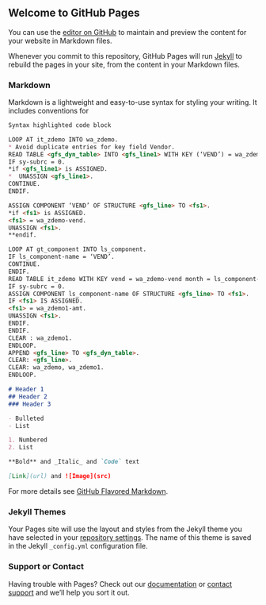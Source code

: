 ## Welcome to GitHub Pages

You can use the [editor on GitHub](https://github.com/fgpeixo/fgpeixo.github.io/edit/master/index.md) to maintain and preview the content for your website in Markdown files.

Whenever you commit to this repository, GitHub Pages will run [Jekyll](https://jekyllrb.com/) to rebuild the pages in your site, from the content in your Markdown files.

### Markdown

Markdown is a lightweight and easy-to-use syntax for styling your writing. It includes conventions for

```markdown
Syntax highlighted code block

LOOP AT it_zdemo INTO wa_zdemo.
* Avoid duplicate entries for key field Vendor.
READ TABLE <gfs_dyn_table> INTO <gfs_line1> WITH KEY (‘VEND’) = wa_zdemo-vend.
IF sy-subrc = 0.
*if <gfs_line1> is ASSIGNED.
*  UNASSIGN <gfs_line1>.
CONTINUE.
ENDIF.

ASSIGN COMPONENT ‘VEND’ OF STRUCTURE <gfs_line> TO <fs1>.
*if <fs1> is ASSIGNED.
<fs1> = wa_zdemo-vend.
UNASSIGN <fs1>.
**endif.

LOOP AT gt_component INTO ls_component.
IF ls_component-name = ‘VEND’.
CONTINUE.
ENDIF.
READ TABLE it_zdemo WITH KEY vend = wa_zdemo-vend month = ls_component-name INTO wa_zdemo1.
IF sy-subrc = 0.
ASSIGN COMPONENT ls_component-name OF STRUCTURE <gfs_line> TO <fs1>.
IF <fs1> IS ASSIGNED.
<fs1> = wa_zdemo1-amt.
UNASSIGN <fs1>.
ENDIF.
ENDIF.
CLEAR : wa_zdemo1.
ENDLOOP.
APPEND <gfs_line> TO <gfs_dyn_table>.
CLEAR: <gfs_line>.
CLEAR: wa_zdemo, wa_zdemo1.
ENDLOOP.

# Header 1
## Header 2
### Header 3

- Bulleted
- List

1. Numbered
2. List

**Bold** and _Italic_ and `Code` text

[Link](url) and ![Image](src)
```

For more details see [GitHub Flavored Markdown](https://guides.github.com/features/mastering-markdown/).

### Jekyll Themes

Your Pages site will use the layout and styles from the Jekyll theme you have selected in your [repository settings](https://github.com/fgpeixo/fgpeixo.github.io/settings). The name of this theme is saved in the Jekyll `_config.yml` configuration file.

### Support or Contact

Having trouble with Pages? Check out our [documentation](https://help.github.com/categories/github-pages-basics/) or [contact support](https://github.com/contact) and we’ll help you sort it out.
